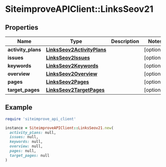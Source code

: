# SiteimproveAPIClient::LinksSeov21

## Properties

| Name | Type | Description | Notes |
| ---- | ---- | ----------- | ----- |
| **activity_plans** | [**LinksSeov2ActivityPlans**](LinksSeov2ActivityPlans.md) |  | [optional] |
| **issues** | [**LinksSeov2Issues**](LinksSeov2Issues.md) |  | [optional] |
| **keywords** | [**LinksSeov2Keywords**](LinksSeov2Keywords.md) |  | [optional] |
| **overview** | [**LinksSeov2Overview**](LinksSeov2Overview.md) |  | [optional] |
| **pages** | [**LinksSeov2Pages**](LinksSeov2Pages.md) |  | [optional] |
| **target_pages** | [**LinksSeov2TargetPages**](LinksSeov2TargetPages.md) |  | [optional] |

## Example

```ruby
require 'siteimprove_api_client'

instance = SiteimproveAPIClient::LinksSeov21.new(
  activity_plans: null,
  issues: null,
  keywords: null,
  overview: null,
  pages: null,
  target_pages: null
)
```

